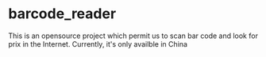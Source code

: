 # barcode_reader
This is an opensource project which permit us to scan bar code and look for prix in the Internet. Currently, it's only availble in China
